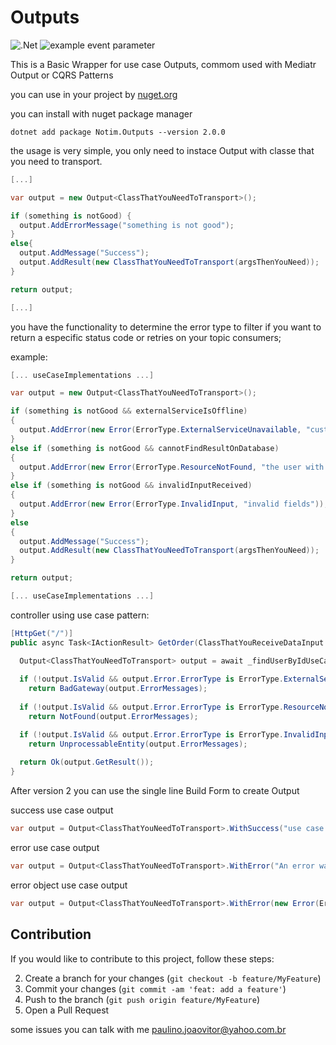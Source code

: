 # Outputs

![.Net](https://img.shields.io/badge/.NET-5C2D91?style=for-the-badge&logo=.net&logoColor=white)
![example event parameter](https://github.com/Notim/dotnet-outputs/actions/workflows/dotnet.yml/badge.svg?event=push)

This is a Basic Wrapper for use case Outputs, commom used with Mediatr Output or CQRS Patterns

you can use in your project by [nuget.org](https://www.nuget.org/packages/Notim.Outputs/)

you can install with nuget package manager
```shell
dotnet add package Notim.Outputs --version 2.0.0
```

the usage is very simple, you only need to instace Output with classe that you need to transport.
```csharp
[...]

var output = new Output<ClassThatYouNeedToTransport>();

if (something is notGood) {
  output.AddErrorMessage("something is not good");
}
else{
  output.AddMessage("Success");
  output.AddResult(new ClassThatYouNeedToTransport(argsThenYouNeed));
}

return output;

[...]
```

you have the functionality to determine the error type to filter if you want to return a especific status code or retries on your topic consumers;

example:

```csharp
[... useCaseImplementations ...]

var output = new Output<ClassThatYouNeedToTransport>();

if (something is notGood && externalServiceIsOffline)
{
  output.AddError(new Error(ErrorType.ExternalServiceUnavailable, "customer service is down"));
}
else if (something is notGood && cannotFindResultOnDatabase)
{
  output.AddError(new Error(ErrorType.ResourceNotFound, "the user with id xxx cannot be find"));
}
else if (something is notGood && invalidInputReceived)
{
  output.AddError(new Error(ErrorType.InvalidInput, "invalid fields"));
}
else
{
  output.AddMessage("Success");
  output.AddResult(new ClassThatYouNeedToTransport(argsThenYouNeed));
}

return output;

[... useCaseImplementations ...]
```

controller using use case pattern:

```csharp
[HttpGet("/")]
public async Task<IActionResult> GetOrder(ClassThatYouReceiveDataInput input, CancelationToken cancelationToken)

  Output<ClassThatYouNeedToTransport> output = await _findUserByIdUseCase.Handle(input, cancelationToken);
  
  if (!output.IsValid && output.Error.ErrorType is ErrorType.ExternalServiceUnavailable)
    return BadGateway(output.ErrorMessages);
  
  if (!output.IsValid && output.Error.ErrorType is ErrorType.ResourceNotFound)
    return NotFound(output.ErrorMessages);

  if (!output.IsValid && output.Error.ErrorType is ErrorType.InvalidInput)
    return UnprocessableEntity(output.ErrorMessages);
  
  return Ok(output.GetResult());
}
```
  
After version 2 you can use the single line Build Form to create Output

success use case output
```csharp
var output = Output<ClassThatYouNeedToTransport>.WithSuccess("use case finished with success", new ClassThatYouNeedToTransport());
```

error use case output
```csharp
var output = Output<ClassThatYouNeedToTransport>.WithError("An error was ocurred");
```

error object use case output
```csharp
var output = Output<ClassThatYouNeedToTransport>.WithError(new Error(ErrorType.ExternalServiceUnavailable, "external service is unavaiable"));
```

## Contribution

If you would like to contribute to this project, follow these steps:

2. Create a branch for your changes (`git checkout -b feature/MyFeature`)
3. Commit your changes (`git commit -am 'feat: add a feature'`)
4. Push to the branch (`git push origin feature/MyFeature`)
5. Open a Pull Request

some issues you can talk with me [paulino.joaovitor@yahoo.com.br](mailto:paulino.joaovitor@yahoo.com.br)
